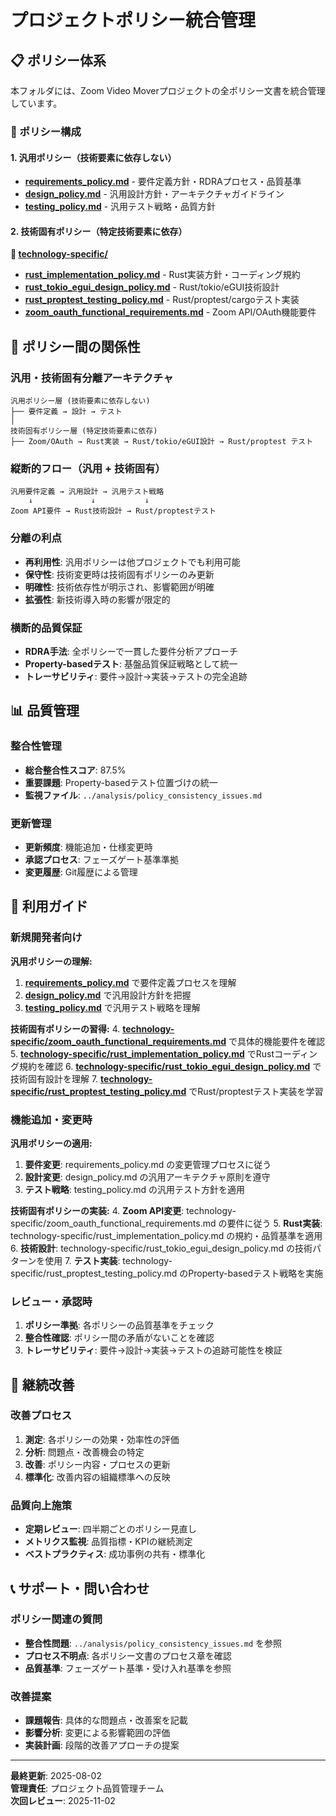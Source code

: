# プロジェクトポリシー統合管理

## 📋 ポリシー体系

本フォルダには、Zoom Video Moverプロジェクトの全ポリシー文書を統合管理しています。

### 🎯 ポリシー構成

#### 1. 汎用ポリシー（技術要素に依存しない）
- **[requirements_policy.md](requirements_policy.md)** - 要件定義方針・RDRAプロセス・品質基準
- **[design_policy.md](design_policy.md)** - 汎用設計方針・アーキテクチャガイドライン
- **[testing_policy.md](testing_policy.md)** - 汎用テスト戦略・品質方針

#### 2. 技術固有ポリシー（特定技術要素に依存）
**📁 [technology-specific/](technology-specific/)**
- **[rust_implementation_policy.md](technology-specific/rust_implementation_policy.md)** - Rust実装方針・コーディング規約
- **[rust_tokio_egui_design_policy.md](technology-specific/rust_tokio_egui_design_policy.md)** - Rust/tokio/eGUI技術設計
- **[rust_proptest_testing_policy.md](technology-specific/rust_proptest_testing_policy.md)** - Rust/proptest/cargoテスト実装
- **[zoom_oauth_functional_requirements.md](technology-specific/zoom_oauth_functional_requirements.md)** - Zoom API/OAuth機能要件

## 🔗 ポリシー間の関係性

### 汎用・技術固有分離アーキテクチャ
```
汎用ポリシー層 (技術要素に依存しない)
├── 要件定義 → 設計 → テスト
│
技術固有ポリシー層 (特定技術要素に依存)
├── Zoom/OAuth → Rust実装 → Rust/tokio/eGUI設計 → Rust/proptest テスト
```

### 縦断的フロー（汎用 + 技術固有）
```
汎用要件定義 → 汎用設計 → 汎用テスト戦略
    ↓             ↓           ↓
Zoom API要件 → Rust技術設計 → Rust/proptestテスト
```

### 分離の利点
- **再利用性**: 汎用ポリシーは他プロジェクトでも利用可能
- **保守性**: 技術変更時は技術固有ポリシーのみ更新
- **明確性**: 技術依存性が明示され、影響範囲が明確
- **拡張性**: 新技術導入時の影響が限定的

### 横断的品質保証
- **RDRA手法**: 全ポリシーで一貫した要件分析アプローチ
- **Property-basedテスト**: 基盤品質保証戦略として統一
- **トレーサビリティ**: 要件→設計→実装→テストの完全追跡

## 📊 品質管理

### 整合性管理
- **総合整合性スコア**: 87.5%
- **重要課題**: Property-basedテスト位置づけの統一
- **監視ファイル**: `../analysis/policy_consistency_issues.md`

### 更新管理
- **更新頻度**: 機能追加・仕様変更時
- **承認プロセス**: フェーズゲート基準準拠
- **変更履歴**: Git履歴による管理

## 🎯 利用ガイド

### 新規開発者向け
**汎用ポリシーの理解:**
1. **[requirements_policy.md](requirements_policy.md)** で要件定義プロセスを理解
2. **[design_policy.md](design_policy.md)** で汎用設計方針を把握
3. **[testing_policy.md](testing_policy.md)** で汎用テスト戦略を理解

**技術固有ポリシーの習得:**
4. **[technology-specific/zoom_oauth_functional_requirements.md](technology-specific/zoom_oauth_functional_requirements.md)** で具体的機能要件を確認
5. **[technology-specific/rust_implementation_policy.md](technology-specific/rust_implementation_policy.md)** でRustコーディング規約を確認
6. **[technology-specific/rust_tokio_egui_design_policy.md](technology-specific/rust_tokio_egui_design_policy.md)** で技術固有設計を理解
7. **[technology-specific/rust_proptest_testing_policy.md](technology-specific/rust_proptest_testing_policy.md)** でRust/proptestテスト実装を学習

### 機能追加・変更時
**汎用ポリシーの適用:**
1. **要件変更**: requirements_policy.md の変更管理プロセスに従う
2. **設計変更**: design_policy.md の汎用アーキテクチャ原則を遵守
3. **テスト戦略**: testing_policy.md の汎用テスト方針を適用

**技術固有ポリシーの実装:**
4. **Zoom API変更**: technology-specific/zoom_oauth_functional_requirements.md の要件に従う
5. **Rust実装**: technology-specific/rust_implementation_policy.md の規約・品質基準を適用
6. **技術設計**: technology-specific/rust_tokio_egui_design_policy.md の技術パターンを使用
7. **テスト実装**: technology-specific/rust_proptest_testing_policy.md のProperty-basedテスト戦略を実施

### レビュー・承認時
1. **ポリシー準拠**: 各ポリシーの品質基準をチェック
2. **整合性確認**: ポリシー間の矛盾がないことを確認
3. **トレーサビリティ**: 要件→設計→実装→テストの追跡可能性を検証

## 🔄 継続改善

### 改善プロセス
1. **測定**: 各ポリシーの効果・効率性の評価
2. **分析**: 問題点・改善機会の特定
3. **改善**: ポリシー内容・プロセスの更新
4. **標準化**: 改善内容の組織標準への反映

### 品質向上施策
- **定期レビュー**: 四半期ごとのポリシー見直し
- **メトリクス監視**: 品質指標・KPIの継続測定
- **ベストプラクティス**: 成功事例の共有・標準化

## 📞 サポート・問い合わせ

### ポリシー関連の質問
- **整合性問題**: `../analysis/policy_consistency_issues.md` を参照
- **プロセス不明点**: 各ポリシー文書のプロセス章を確認
- **品質基準**: フェーズゲート基準・受け入れ基準を参照

### 改善提案
- **課題報告**: 具体的な問題点・改善案を記載
- **影響分析**: 変更による影響範囲の評価
- **実装計画**: 段階的改善アプローチの提案

---

**最終更新**: 2025-08-02  
**管理責任**: プロジェクト品質管理チーム  
**次回レビュー**: 2025-11-02